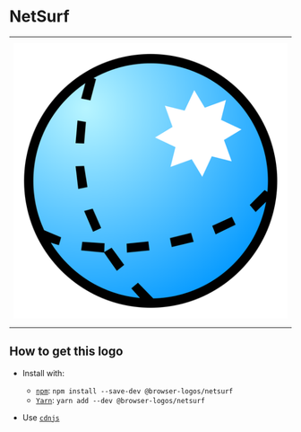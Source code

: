 # NetSurf

<table>
    <tbody>
        <tr>
            <td height="512px" width="512px">
                <a href="./"><img width="500px" src="netsurf_512x512.png" alt="NetSurf browser logo"></a>
            </td>
        <tr>
    </tbody>
</table>


## How to get this logo

* Install with:

  * [`npm`](https://www.npmjs.com/): `npm install --save-dev @browser-logos/netsurf`
  * [`Yarn`](https://yarnpkg.com/): `yarn add --dev @browser-logos/netsurf`

* Use [`cdnjs`](https://cdnjs.com/libraries/browser-logos)
